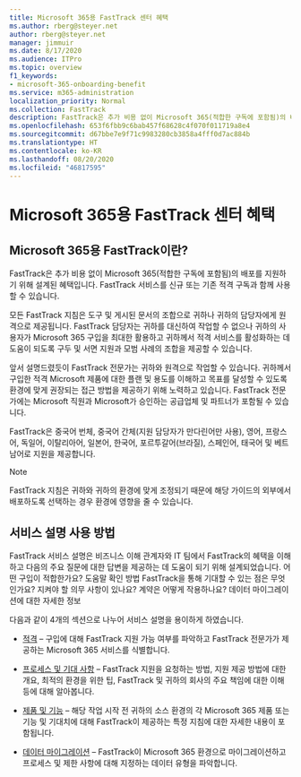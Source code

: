```yaml
---
title: Microsoft 365용 FastTrack 센터 혜택
ms.author: rberg@steyer.net
author: rberg@steyer.net
manager: jimmuir
ms.date: 8/17/2020
ms.audience: ITPro
ms.topic: overview
f1_keywords:
- microsoft-365-onboarding-benefit
ms.service: m365-administration
localization_priority: Normal
ms.collection: FastTrack
description: FastTrack은 추가 비용 없이 Microsoft 365(적합한 구독에 포함됨)의 배포를 지원하기 위해 설계된 혜택입니다. FastTrack 서비스를 신규 또는 기존 적격 구독과 함께 사용할 수 있습니다.
ms.openlocfilehash: 653f6fbb9c6bab457f68628c4f070f011719a8e4
ms.sourcegitcommit: d67bbe7e9f71c9983280cb3858a4fff0d7ac884b
ms.translationtype: HT
ms.contentlocale: ko-KR
ms.lasthandoff: 08/20/2020
ms.locfileid: "46817595"
---
```

# <a name="fasttrack-center-benefit-for-microsoft-365"></a>Microsoft 365용 FastTrack 센터 혜택

## <a name="what-is-fasttrack-for-microsoft-365"></a>Microsoft 365용 FastTrack이란?

FastTrack은 추가 비용 없이 Microsoft 365(적합한 구독에 포함됨)의 배포를 지원하기 위해 설계된 혜택입니다. FastTrack 서비스를 신규 또는 기존 적격 구독과 함께 사용할 수 있습니다.

모든 FastTrack 지침은 도구 및 게시된 문서의 조합으로 귀하나 귀하의 담당자에게 원격으로 제공됩니다. FastTrack 담당자는 귀하를 대신하여 작업할 수 없으나 귀하의 사용자가 Microsoft 365 구입을 최대한 활용하고 귀하께서 적격 서비스를 활성화하는 데 도움이 되도록 구두 및 서면 지원과 모범 사례의 조합을 제공할 수 있습니다.

앞서 설명드렸듯이 FastTrack 전문가는 귀하와 원격으로 작업할 수 있습니다. 귀하께서 구입한 적격 Microsoft 제품에 대한 플랜 및 용도를 이해하고 목표를 달성할 수 있도록 환경에 맞게 권장되는 접근 방법을 제공하기 위해 노력하고 있습니다. FastTrack 전문가에는 Microsoft 직원과 Microsoft가 승인하는 공급업체 및 파트너가 포함될 수 있습니다.

FastTrack은 중국어 번체, 중국어 간체(지원 담당자가 만다린어만 사용), 영어, 프랑스어, 독일어, 이탈리아어, 일본어, 한국어, 포르투갈어(브라질), 스페인어, 태국어 및 베트남어로 지원을 제공합니다.

> [!NOTE]
> FastTrack 지침은 귀하와 귀하의 환경에 맞게 조정되기 때문에 해당 가이드의 외부에서 배포하도록 선택하는 경우 환경에 영향을 줄 수 있습니다.

## <a name="how-to-use-this-service-description"></a>서비스 설명 사용 방법

FastTrack 서비스 설명은 비즈니스 이해 관계자와 IT 팀에서 FastTrack의 혜택을 이해하고 다음의 주요 질문에 대한 답변을 제공하는 데 도움이 되기 위해 설계되었습니다. 어떤 구입이 적합한가요? 도움말 확인 방법 FastTrack을 통해 기대할 수 있는 점은 무엇인가요? 지켜야 할 의무 사항이 있나요? 계약은 어떻게 작용하나요? 데이터 마이그레이션에 대한 자세한 정보

다음과 같이 4개의 섹션으로 나누어 서비스 설명을 용이하게 하였습니다.

  - [적격](eligibility.md) – 구입에 대해 FastTrack 지원 가능 여부를 파악하고 FastTrack 전문가가 제공하는 Microsoft 365 서비스를 식별합니다.

  - [프로세스 및 기대 사항](process-and-expectations.md) – FastTrack 지원을 요청하는 방법, 지원 제공 방법에 대한 개요, 최적의 환경을 위한 팁, FastTrack 및 귀하의 회사의 주요 책임에 대한 이해 등에 대해 알아봅니다.

  - [제품 및 기능](products-and-capabilities.md) – 해당 작업 시작 전 귀하의 소스 환경의 각 Microsoft 365 제품 또는 기능 및 기대치에 대해 FastTrack이 제공하는 특정 지침에 대한 자세한 내용이 포함됩니다.

  - [데이터 마이그레이션](data-migration.md) – FastTrack이 Microsoft 365 환경으로 마이그레이션하고 프로세스 및 제한 사항에 대해 지정하는 데이터 유형을 파악합니다.
